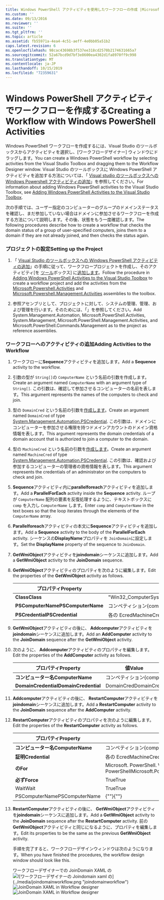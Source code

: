```yaml
---
title: Windows PowerShell アクティビティを使用したワークフローの作成 |Microsoft Docs
ms.custom: ''
ms.date: 09/13/2016
ms.reviewer: ''
ms.suite: ''
ms.tgt_pltfrm: ''
ms.topic: article
ms.assetid: fb55971a-4ea4-4c51-aeff-4e0bb05a51b2
caps.latest.revision: 6
ms.openlocfilehash: 98cac43698b3f537ee318cd2570b2174631665a7
ms.sourcegitcommit: 52a67bcd9d7bf3e8600ea4302d1fa8970ff9c998
ms.translationtype: MT
ms.contentlocale: ja-JP
ms.lasthandoff: 10/15/2019
ms.locfileid: "72359631"
---
```

# <a name="creating-a-workflow-with-windows-powershell-activities"></a><span data-ttu-id="0345a-102">Windows PowerShell アクティビティでワークフローを作成する</span><span class="sxs-lookup"><span data-stu-id="0345a-102">Creating a Workflow with Windows PowerShell Activities</span></span>

<span data-ttu-id="0345a-103">Windows PowerShell ワークフローを作成するには、Visual Studio のツールボックスからアクティビティを選択し、[ワークフローデザイナー] ウィンドウにドラッグします。</span><span class="sxs-lookup"><span data-stu-id="0345a-103">You can create a Windows PowerShell workflow by selecting activities from the Visual Studio Toolbox and dragging them to the Workflow Designer window.</span></span> <span data-ttu-id="0345a-104">Visual Studio のツールボックスに Windows PowerShell アクティビティを追加する方法については、「 [Visual studio のツールボックスへの Windows Powershell アクティビティの追加](./adding-windows-powershell-activities-to-the-visual-studio-toolbox.md)」を参照してください。</span><span class="sxs-lookup"><span data-stu-id="0345a-104">For information about adding Windows PowerShell activities to the Visual Studio Toolbox, see [Adding Windows PowerShell Activities to the Visual Studio Toolbox](./adding-windows-powershell-activities-to-the-visual-studio-toolbox.md).</span></span>

<span data-ttu-id="0345a-105">次の手順では、ユーザー指定のコンピューターのグループのドメインステータスを確認し、まだ参加していない場合はドメインに参加させるワークフローを作成する方法について説明します。その後、状態をもう一度確認します。</span><span class="sxs-lookup"><span data-stu-id="0345a-105">The following procedures describe how to create a workflow that checks the domain status of a group of user-specified computers, joins them to a domain if they are not already joined, and then checks the status again.</span></span>

### <a name="setting-up-the-project"></a><span data-ttu-id="0345a-106">プロジェクトの設定</span><span class="sxs-lookup"><span data-stu-id="0345a-106">Setting up the Project</span></span>

1. <span data-ttu-id="0345a-107">「 [Visual Studio のツールボックスへの Windows PowerShell アクティビティの追加](./adding-windows-powershell-activities-to-the-visual-studio-toolbox.md)」の手順に従って、ワークフロープロジェクトを作成し、そのアクティビティ[を [ツール](/dotnet/api/Microsoft.PowerShell.Activities)ボックス] に[追加します](/dotnet/api/Microsoft.PowerShell.Management.Activities)。</span><span class="sxs-lookup"><span data-stu-id="0345a-107">Follow the procedure in [Adding Windows PowerShell Activities to the Visual Studio Toolbox](./adding-windows-powershell-activities-to-the-visual-studio-toolbox.md) to create a workflow project and add the activities from the [Microsoft.Powershell.Activities](/dotnet/api/Microsoft.PowerShell.Activities) and [Microsoft.Powershell.Management.Activities](/dotnet/api/Microsoft.PowerShell.Management.Activities) assemblies to the toolbox.</span></span>

2. <span data-ttu-id="0345a-108">参照アセンブリとして、プロジェクトに対して、システムの管理、管理、および管理を行います。そのためには、「」を参照してください。</span><span class="sxs-lookup"><span data-stu-id="0345a-108">Add System.Management.Automation, Microsoft.PowerShell.Activities, System.Management, Microsoft.PowerShell.Management.Activities, and Microsoft.PowerShell.Commands.Management as to the project as reference assemblies.</span></span>

### <a name="adding-activities-to-the-workflow"></a><span data-ttu-id="0345a-109">ワークフローへのアクティビティの追加</span><span class="sxs-lookup"><span data-stu-id="0345a-109">Adding Activities to the Workflow</span></span>

1. <span data-ttu-id="0345a-110">ワークフローに**Sequence**アクティビティを追加します。</span><span class="sxs-lookup"><span data-stu-id="0345a-110">Add a **Sequence** activity to the workflow.</span></span>

2. <span data-ttu-id="0345a-111">引数の型が `String[]`の `ComputerName` という名前の引数を作成します。</span><span class="sxs-lookup"><span data-stu-id="0345a-111">Create an argument named `ComputerName` with an argument type of `String[]`.</span></span> <span data-ttu-id="0345a-112">この引数は、確認して参加させるコンピューターの名前を表します。</span><span class="sxs-lookup"><span data-stu-id="0345a-112">This argument represents the names of the computers to check and join.</span></span>

3. <span data-ttu-id="0345a-113">型の `DomainCred` という名前の引数を[作成します](/dotnet/api/System.Management.Automation.PSCredential)。</span><span class="sxs-lookup"><span data-stu-id="0345a-113">Create an argument named `DomainCred` of type [System.Management.Automation.PSCredential](/dotnet/api/System.Management.Automation.PSCredential).</span></span> <span data-ttu-id="0345a-114">この引数は、ドメインにコンピューターを参加させる権限を持つドメインアカウントのドメイン資格情報を表します。</span><span class="sxs-lookup"><span data-stu-id="0345a-114">This argument represents the domain credentials of a domain account that is authorized to join a computer to the domain.</span></span>

4. <span data-ttu-id="0345a-115">型の `MachineCred` という名前の引数を[作成します](/dotnet/api/System.Management.Automation.PSCredential)。</span><span class="sxs-lookup"><span data-stu-id="0345a-115">Create an argument named `MachineCred` of type [System.Management.Automation.PSCredential](/dotnet/api/System.Management.Automation.PSCredential).</span></span> <span data-ttu-id="0345a-116">この引数は、確認および参加するコンピューターの管理者の資格情報を表します。</span><span class="sxs-lookup"><span data-stu-id="0345a-116">This argument represents the credentials of an administrator on the computers to check and join.</span></span>

5. <span data-ttu-id="0345a-117">**Sequence**アクティビティ内に**parallelforeach**アクティビティを追加します。</span><span class="sxs-lookup"><span data-stu-id="0345a-117">Add a **ParallelForEach** activity inside the **Sequence** activity.</span></span> <span data-ttu-id="0345a-118">ループが `ComputerName` 配列の要素を反復処理するように、テキストボックスに `comp` を入力し `ComputerName` します。</span><span class="sxs-lookup"><span data-stu-id="0345a-118">Enter `comp` and `ComputerName` in the text boxes so that the loop iterates through the elements of the `ComputerName` array.</span></span>

6. <span data-ttu-id="0345a-119">**Parallelforeach**アクティビティの本文に**Sequence**アクティビティを追加します。</span><span class="sxs-lookup"><span data-stu-id="0345a-119">Add a **Sequence** activity to the body of the **ParallelForEach** activity.</span></span> <span data-ttu-id="0345a-120">シーケンスの**DisplayName**プロパティを `JoinDomain`に設定します。</span><span class="sxs-lookup"><span data-stu-id="0345a-120">Set the **DisplayName** property of the sequence to `JoinDomain`.</span></span>

7. <span data-ttu-id="0345a-121">**GetWmiObject**アクティビティを**joindomain**シーケンスに追加します。</span><span class="sxs-lookup"><span data-stu-id="0345a-121">Add a **GetWmiObject** activity to the **JoinDomain** sequence.</span></span>

8. <span data-ttu-id="0345a-122">**GetWmiObject**アクティビティのプロパティを次のように編集します。</span><span class="sxs-lookup"><span data-stu-id="0345a-122">Edit the properties of the **GetWmiObject** activity as follows.</span></span>

   |<span data-ttu-id="0345a-123">プロパティ</span><span class="sxs-lookup"><span data-stu-id="0345a-123">Property</span></span>|<span data-ttu-id="0345a-124">値</span><span class="sxs-lookup"><span data-stu-id="0345a-124">Value</span></span>|
   |--------------|-----------|
   |<span data-ttu-id="0345a-125">**Class**</span><span class="sxs-lookup"><span data-stu-id="0345a-125">**Class**</span></span>|<span data-ttu-id="0345a-126">"Win32_ComputerSystem"</span><span class="sxs-lookup"><span data-stu-id="0345a-126">"Win32_ComputerSystem"</span></span>|
   |<span data-ttu-id="0345a-127">**PSComputerName**</span><span class="sxs-lookup"><span data-stu-id="0345a-127">**PSComputerName**</span></span>|<span data-ttu-id="0345a-128">コンペティション</span><span class="sxs-lookup"><span data-stu-id="0345a-128">{comp}</span></span>|
   |<span data-ttu-id="0345a-129">**PSCredential**</span><span class="sxs-lookup"><span data-stu-id="0345a-129">**PSCredential**</span></span>|<span data-ttu-id="0345a-130">各の Ecred</span><span class="sxs-lookup"><span data-stu-id="0345a-130">MachineCred</span></span>|

9. <span data-ttu-id="0345a-131">**GetWmiObject**アクティビティの後に、 **Addcomputer**アクティビティを**joindomain**シーケンスに追加します。</span><span class="sxs-lookup"><span data-stu-id="0345a-131">Add an **AddComputer** activity to the **JoinDomain** sequence after the **GetWmiObject** activity.</span></span>

10. <span data-ttu-id="0345a-132">次のように、 **Addcomputer**アクティビティのプロパティを編集します。</span><span class="sxs-lookup"><span data-stu-id="0345a-132">Edit the properties of the **AddComputer** activity as follows.</span></span>

    |<span data-ttu-id="0345a-133">プロパティ</span><span class="sxs-lookup"><span data-stu-id="0345a-133">Property</span></span>|<span data-ttu-id="0345a-134">値</span><span class="sxs-lookup"><span data-stu-id="0345a-134">Value</span></span>|
    |--------------|-----------|
    |<span data-ttu-id="0345a-135">**コンピューター名**</span><span class="sxs-lookup"><span data-stu-id="0345a-135">**ComputerName**</span></span>|<span data-ttu-id="0345a-136">コンペティション</span><span class="sxs-lookup"><span data-stu-id="0345a-136">{comp}</span></span>|
    |<span data-ttu-id="0345a-137">**DomainCredential**</span><span class="sxs-lookup"><span data-stu-id="0345a-137">**DomainCredential**</span></span>|<span data-ttu-id="0345a-138">DomainCred</span><span class="sxs-lookup"><span data-stu-id="0345a-138">DomainCred</span></span>|

11. <span data-ttu-id="0345a-139">**Addcomputer**アクティビティの後に、 **RestartComputer**アクティビティを**joindomain**シーケンスに追加します。</span><span class="sxs-lookup"><span data-stu-id="0345a-139">Add a **RestartComputer** activity to the **JoinDomain** sequence after the **AddComputer** activity.</span></span>

12. <span data-ttu-id="0345a-140">**RestartComputer**アクティビティのプロパティを次のように編集します。</span><span class="sxs-lookup"><span data-stu-id="0345a-140">Edit the properties of the **RestartComputer** activity as follows.</span></span>

    |<span data-ttu-id="0345a-141">プロパティ</span><span class="sxs-lookup"><span data-stu-id="0345a-141">Property</span></span>|<span data-ttu-id="0345a-142">値</span><span class="sxs-lookup"><span data-stu-id="0345a-142">Value</span></span>|
    |--------------|-----------|
    |<span data-ttu-id="0345a-143">**コンピューター名**</span><span class="sxs-lookup"><span data-stu-id="0345a-143">**ComputerName**</span></span>|<span data-ttu-id="0345a-144">コンペティション</span><span class="sxs-lookup"><span data-stu-id="0345a-144">{comp}</span></span>|
    |<span data-ttu-id="0345a-145">**証明**</span><span class="sxs-lookup"><span data-stu-id="0345a-145">**Credential**</span></span>|<span data-ttu-id="0345a-146">各の Ecred</span><span class="sxs-lookup"><span data-stu-id="0345a-146">MachineCred</span></span>|
    |<span data-ttu-id="0345a-147">**の**</span><span class="sxs-lookup"><span data-stu-id="0345a-147">**For**</span></span>|<span data-ttu-id="0345a-148">Microsoft. PowerShell. WaitForServiceTypes. PowerShell</span><span class="sxs-lookup"><span data-stu-id="0345a-148">Microsoft.PowerShell.Commands.WaitForServiceTypes.PowerShell</span></span>|
    |<span data-ttu-id="0345a-149">**必ず**</span><span class="sxs-lookup"><span data-stu-id="0345a-149">**Force**</span></span>|<span data-ttu-id="0345a-150">True</span><span class="sxs-lookup"><span data-stu-id="0345a-150">True</span></span>|
    |<span data-ttu-id="0345a-151">Wait</span><span class="sxs-lookup"><span data-stu-id="0345a-151">Wait</span></span>|<span data-ttu-id="0345a-152">True</span><span class="sxs-lookup"><span data-stu-id="0345a-152">True</span></span>|
    |<span data-ttu-id="0345a-153">PSComputerName</span><span class="sxs-lookup"><span data-stu-id="0345a-153">PSComputerName</span></span>|<span data-ttu-id="0345a-154">{""}</span><span class="sxs-lookup"><span data-stu-id="0345a-154">{""}</span></span>|

13. <span data-ttu-id="0345a-155">**RestartComputer**アクティビティの後に、 **GetWmiObject**アクティビティを**joindomain**シーケンスに追加します。</span><span class="sxs-lookup"><span data-stu-id="0345a-155">Add a **GetWmiObject** activity to the **JoinDomain** sequence after the **RestartComputer** activity.</span></span> <span data-ttu-id="0345a-156">前の**GetWmiObject**アクティビティと同じになるように、プロパティを編集します。</span><span class="sxs-lookup"><span data-stu-id="0345a-156">Edit its properties to be the same as the previous **GetWmiObject** activity.</span></span>

    <span data-ttu-id="0345a-157">手順を完了すると、ワークフローデザインウィンドウは次のようになります。</span><span class="sxs-lookup"><span data-stu-id="0345a-157">When you have finished the procedures, the workflow design window should look like this.</span></span>

    <span data-ttu-id="0345a-158">ワークフローデザイナーでの JoinDomain XAML の ![![ワークフローデザイナーの Joindomain xaml の]](../media/joindomainworkflow.png)
    (../media/joindomainworkflow.png "joindomainworkflow")</span><span class="sxs-lookup"><span data-stu-id="0345a-158">![JoinDomain XAML in Workflow designer](../media/joindomainworkflow.png)
![JoinDomain XAML in Workflow designer](../media/joindomainworkflow.png "JoinDomainWorkflow")</span></span>